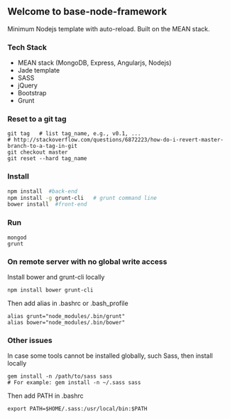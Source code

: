 ## Welcome to base-node-framework
Minimum Nodejs template with auto-reload. Built on the MEAN stack.

### Tech Stack
- MEAN stack (MongoDB, Express, Angularjs, Nodejs)
- Jade template
- SASS
- jQuery
- Bootstrap
- Grunt


### Reset to a git tag
```shell
git tag   # list tag_name, e.g., v0.1, ...
# http://stackoverflow.com/questions/6872223/how-do-i-revert-master-branch-to-a-tag-in-git
git checkout master
git reset --hard tag_name
```

### Install
```bash
npm install  #back-end
npm install -g grunt-cli   # grunt command line
bower install  #front-end
```

### Run
```shell
mongod
grunt
```

### On remote server with no global write access
Install bower and grunt-cli locally
```shell
npm install bower grunt-cli
```

Then add alias in .bashrc or .bash\_profile
```
alias grunt="node_modules/.bin/grunt"
alias bower="node_modules/.bin/bower"
```

### Other issues
In case some tools cannot be installed globally, such Sass, then install locally
```shell
gem install -n /path/to/sass sass
# For example: gem install -n ~/.sass sass
```
Then add PATH in .bashrc
```
export PATH=$HOME/.sass:/usr/local/bin:$PATH
```

